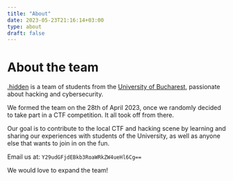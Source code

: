 ```yaml
---
title: "About"
date: 2023-05-23T21:16:14+03:00
type: about
draft: false
---
```


# About the team

[.hidden](/about) is a team of students from the [University of
Bucharest](https://fmi.unibuc.ro), passionate about hacking and cybersecurity.

We formed the team on the 28th of April 2023, once we randomly decided to take
part in a CTF competition. It all took off from there.

Our goal is to contribute to the local CTF and hacking scene by learning and
sharing our experiences with students of the University, as well as anyone else
that wants to join in on the fun.

Email us at: ``Y29udGFjdEBkb3RoaWRkZW4ueHl6Cg==``

We would love to expand the team!
